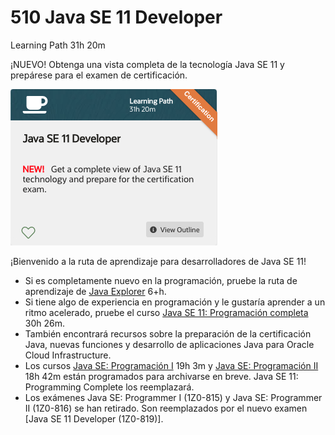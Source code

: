 # 510 Java SE 11 Developer

Learning Path 31h 20m

¡NUEVO! Obtenga una vista completa de la tecnología Java SE 11 y prepárese para el examen de certificación.

![portada](510_Java_SE_11_Developer/images/510-portada.png)


¡Bienvenido a la ruta de aprendizaje para desarrolladores de Java SE 11!

* Si es completamente nuevo en la programación, pruebe la ruta de aprendizaje de [Java Explorer](https://learn.oracle.com/ols/learning-path/java-explorer/40805/79726) 6+h.
* Si tiene algo de experiencia en programación y le gustaría aprender a un ritmo acelerado, pruebe el curso [Java SE 11: Programación completa](https://learn.oracle.com/ols/course/java-se-11-programming-complete/40805/78835) 30h 26m.
* También encontrará recursos sobre la preparación de la certificación Java, nuevas funciones y desarrollo de aplicaciones Java para Oracle Cloud Infrastructure.
* Los cursos [Java SE: Programación I](https://learn.oracle.com/ols/course/java-se-programming-i/40805/54605) 19h 3m y [Java SE: Programación II](https://learn.oracle.com/ols/course/java-se-programming-ii/40805/54247) 18h 42m están programados para archivarse en breve. Java SE 11: Programming Complete los reemplazará.
* Los exámenes Java SE: Programmer I (1Z0-815) y Java SE: Programmer II (1Z0-816) se han retirado. Son reemplazados por el nuevo examen [Java SE 11 Developer (1Z0-819)].
